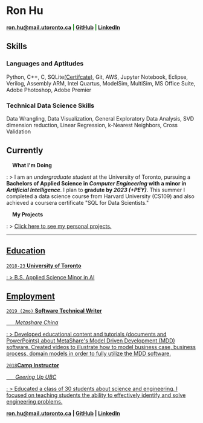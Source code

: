 # Ron Hu
<span style="color:green">__<a href="mailto:ron.hu@mail.utoronto.ca">ron.hu@mail.utoronto.ca</a>
|
<a href="https://github.com/ronwho" target="_blank">GitHub</a>
|
<a href="https://linkedin.com/" target="_blank">LinkedIn</a>__</span>

## __Skills__
### __Languages and Aptitudes__
Python, C++, C, SQLite<a href="https://coursera.org/share/1a4d26640a42f2b7a78cb0317419efad" target="_blank">(Certifcate)</a>, Git, AWS, Jupyter Notebook, Eclipse, Verilog, Assembly ARM, Intel Quartus, ModelSim, MultiSim, MS Office Suite, Adobe Photoshop, Adobe Premier
### __Technical Data Science Skills__
Data Wrangling, Data Visualization, General Exploratory Data Analysis, SVD dimension reduction, Linear Regression, k-Nearest Neighbors, Cross Validation


## __Currently__

&nbsp; &nbsp; __What I'm Doing__

: > I am an *undergraduate student* at the University of Toronto, pursuing a __Bachelors of Applied Science in *Computer Engineering* with a minor in *Artificial Intelligence*__. I plan to __gradute by *2023 (+PEY)*__. This summer I completed a data science course from Harvard University (CS109) and also achieved a coursera certificate "SQL for Data Scientists."


&nbsp; &nbsp; __My Projects__

: > <a href="https://ronwho.github.io/cv/project/" title="Projects" target="_blank">Click here to see my personal projects.

----------------
## __Education__

`2018-23` __University of Toronto__

: > B.S. Applied Science Minor in AI
> 

## __Employment__

`2019 (2mo)` __Software Technical Writer__

&nbsp; &nbsp; &nbsp; *Metashare China*

: > Developed educational content and tutorials (documents and PowerPoints) about MetaShare's Model Driven Development (MDD) software. Created videos to illustrate how to model business case, business process, domain models in order to fully utilize the MDD software.


`2018`__Camp Instructor__

&nbsp; &nbsp; &nbsp; *Geering Up UBC*

: > Educated a class of 30 students about science and engineering. I focused on teaching students the ability to effectively identify and solve engineering problems. 


<span style="color:blue">__<a href="mailto:ron.hu@mail.utoronto.ca">ron.hu@mail.utoronto.ca</a>
|
<a href="https://github.com/ronwho" target="_blank">GitHub</a>
|
<a href="https://linkedin.com/" target="_blank">LinkedIn</a>__</span>